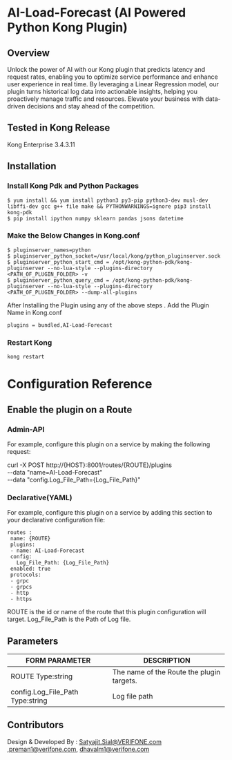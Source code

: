 # AI-Load-Forecast (AI Powered Python Kong Plugin)
## Overview
Unlock the power of AI with our Kong plugin that predicts latency and request rates, enabling you to optimize service performance and enhance user experience in real time. By leveraging a Linear Regression model, our plugin turns historical log data into actionable insights, helping you proactively manage traffic and resources. Elevate your business with data-driven decisions and stay ahead of the competition.

## Tested in Kong Release
Kong Enterprise 3.4.3.11

## Installation
### Install Kong Pdk and Python Packages 
```
$ yum install && yum install python3 py3-pip python3-dev musl-dev libffi-dev gcc g++ file make && PYTHONWARNINGS=ignore pip3 install kong-pdk
$ pip install ipython numpy sklearn pandas jsons datetime
```
### Make the Below Changes in Kong.conf

```
$ pluginserver_names=python
$ pluginserver_python_socket=/usr/local/kong/python_pluginserver.sock
$ pluginserver_python_start_cmd = /opt/kong-python-pdk/kong-pluginserver --no-lua-style --plugins-directory <PATH_OF_PLUGIN_FOLDER> -v
$ pluginserver_python_query_cmd = /opt/kong-python-pdk/kong-pluginserver --no-lua-style --plugins-directory <PATH_OF_PLUGIN_FOLDER> --dump-all-plugins
```
After Installing the Plugin using any of the above steps . Add the Plugin Name in Kong.conf

```
plugins = bundled,AI-Load-Forecast

```
### Restart Kong

```
kong restart

```
# Configuration Reference

## Enable the plugin on a Route

### Admin-API
For example, configure this plugin on a service by making the following request:
		
curl -X POST http://{HOST}:8001/routes/{ROUTE}/plugins \
--data "name=AI-Load-Forecast"  \
--data "config.Log_File_Path={Log_File_Path}"

### Declarative(YAML)
For example, configure this plugin on a service by adding this section to your declarative configuration file:
			
	routes : 
	 name: {ROUTE}
	 plugins:
	 - name: AI-Load-Forecast
	 config:
	   Log_File_Path: {Log_File_Path}
	 enabled: true
	 protocols:
	 - grpc
	 - grpcs
	 - http
	 - https

ROUTE is the id or name of the route that this plugin configuration will target.
Log_File_Path is the Path of Log file.


## Parameters

| FORM PARAMETER      | DESCRIPTION |
| ----------- | ----------- |
| ROUTE Type:string      | The name of the Route  the plugin targets.       |
| config.Log_File_Path Type:string   | Log file path        |



## Contributors
Design & Developed By : Satyajit.Sial@VERIFONE.com ,preman1@verifone.com, dhavalm1@verifone.com
